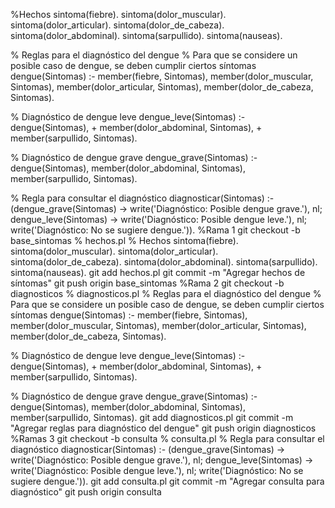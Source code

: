 %Hechos 
sintoma(fiebre).
sintoma(dolor_muscular).
sintoma(dolor_articular).
sintoma(dolor_de_cabeza).
sintoma(dolor_abdominal).
sintoma(sarpullido).
sintoma(nauseas).

% Reglas para el diagnóstico del dengue
% Para que se considere un posible caso de dengue, se deben cumplir ciertos síntomas
dengue(Sintomas) :- 
    member(fiebre, Sintomas),
    member(dolor_muscular, Sintomas),
    member(dolor_articular, Sintomas),
    member(dolor_de_cabeza, Sintomas).

% Diagnóstico de dengue leve
dengue_leve(Sintomas) :- 
    dengue(Sintomas),
    \+ member(dolor_abdominal, Sintomas),
    \+ member(sarpullido, Sintomas).

% Diagnóstico de dengue grave
dengue_grave(Sintomas) :- 
    dengue(Sintomas),
    member(dolor_abdominal, Sintomas),
    member(sarpullido, Sintomas).

% Regla para consultar el diagnóstico
diagnosticar(Sintomas) :-
    (dengue_grave(Sintomas) -> 
        write('Diagnóstico: Posible dengue grave.'),
        nl;
        dengue_leve(Sintomas) -> 
            write('Diagnóstico: Posible dengue leve.'),
            nl;
            write('Diagnóstico: No se sugiere dengue.')).
%Rama 1
git checkout -b base_sintomas
% hechos.pl
% Hechos 
sintoma(fiebre).
sintoma(dolor_muscular).
sintoma(dolor_articular).
sintoma(dolor_de_cabeza).
sintoma(dolor_abdominal).
sintoma(sarpullido).
sintoma(nauseas).
git add hechos.pl
git commit -m "Agregar hechos de síntomas"
git push origin base_sintomas
%Rama 2
git checkout -b diagnosticos
% diagnosticos.pl
% Reglas para el diagnóstico del dengue
% Para que se considere un posible caso de dengue, se deben cumplir ciertos síntomas
dengue(Sintomas) :- 
    member(fiebre, Sintomas),
    member(dolor_muscular, Sintomas),
    member(dolor_articular, Sintomas),
    member(dolor_de_cabeza, Sintomas).

% Diagnóstico de dengue leve
dengue_leve(Sintomas) :- 
    dengue(Sintomas),
    \+ member(dolor_abdominal, Sintomas),
    \+ member(sarpullido, Sintomas).

% Diagnóstico de dengue grave
dengue_grave(Sintomas) :- 
    dengue(Sintomas),
    member(dolor_abdominal, Sintomas),
    member(sarpullido, Sintomas).
    git add diagnosticos.pl
git commit -m "Agregar reglas para diagnóstico del dengue"
git push origin diagnosticos
%Ramas 3
git checkout -b consulta
% consulta.pl
% Regla para consultar el diagnóstico
diagnosticar(Sintomas) :-
    (dengue_grave(Sintomas) -> 
        write('Diagnóstico: Posible dengue grave.'),
        nl;
        dengue_leve(Sintomas) -> 
            write('Diagnóstico: Posible dengue leve.'),
            nl;
            write('Diagnóstico: No se sugiere dengue.')).
            git add consulta.pl
git commit -m "Agregar consulta para diagnóstico"
git push origin consulta


            


